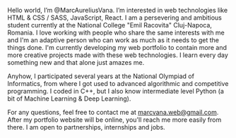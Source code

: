 Hello world, I’m @MarcAureliusVana. I’m interested in web technologies like HTML & CSS / SASS, JavaScript, React. I am a persevering and ambitious student currently at the National College "Emil Racovita" Cluj-Napoca, Romania. I love working with people who share the same interests with me and I'm an adaptive person who can work as much as it needs to get the things done. I'm currently developing my web portfolio to contain more and more creative projects made with these web technologies. I learn every day something new and that alone just amazes me.

Anyhow, I participated several years at the National Olympiad of Informatics, from where I got used to advanced algorithmic and competitive programming. I coded in C++, but I also know intermediate level Python (a bit of Machine Learning & Deep Learning).

For any questions, feel free to contact me at marcvana.web@gmail.com. After my portfolio website will be online, you'll reach me more easily from there. I am open to partnerships, internships and jobs.

<!---
MarcAureliusVana/MarcAureliusVana is a ✨ special ✨ repository because its `README.md` (this file) appears on your GitHub profile.
You can click the Preview link to take a look at your changes.
--->
